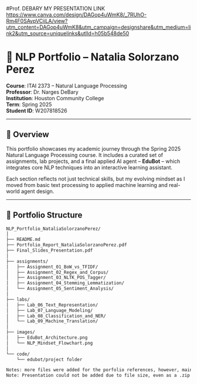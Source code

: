 #Prof. DEBARY MY PRESENTATION LINK https://www.canva.com/design/DAGop4uWmK8/_7RUhO-Rm4F0SAvpVCiiLA/view?utm_content=DAGop4uWmK8&utm_campaign=designshare&utm_medium=link2&utm_source=uniquelinks&utlId=h05b548de50




# 🧠 NLP Portfolio – Natalia Solorzano Perez

**Course**: ITAI 2373 – Natural Language Processing  
**Professor**: Dr. Narges DeBary  
**Institution**: Houston Community College  
**Term**: Spring 2025  
**Student ID**: W207818526  

---

## 📘 Overview

This portfolio showcases my academic journey through the Spring 2025 Natural Language Processing course. It includes a curated set of assignments, lab projects, and a final applied AI agent – **EduBot** – which integrates core NLP techniques into an interactive learning assistant.

Each section reflects not just technical skills, but my evolving mindset as I moved from basic text processing to applied machine learning and real-world agent design.

---

## 🧩 Portfolio Structure

```bash
NLP_Portfolio_NataliaSolorzanoPerez/
│
├── README.md
├── Portfolio_Report_NataliaSolorzanoPerez.pdf
├── Final_Slides_Presentation.pdf
│
├── assignments/
│   ├── Assignment_01_BoW_vs_TFIDF/
│   ├── Assignment_02_Regex_and_Corpus/
│   ├── Assignment_03_NLTK_POS_Tagger/
│   ├── Assignment_04_Stemming_Lemmatization/
│   └── Assignment_05_Sentiment_Analysis/
│
├── labs/
│   ├── Lab_06_Text_Representation/
│   ├── Lab_07_Language_Modeling/
│   ├── Lab_08_Classification_and_NER/
│   └── Lab_09_Machine_Translation/
│
├── images/
│   ├── EduBot_Architecture.png
│   └── NLP_Mindset_Flowchart.png
│
└── code/
    └── edubot/project folder

Notes: more files were added for the porfolio references, however, main idea stays the same, the labs that were important to EduBot were the ones highlighted on the Portfolio, however the report has the complete reflections for each lab and how the knowledge was applied on the making of EduBot.
Note: Presentation could not be added due to file size, even as a .zip file. 
